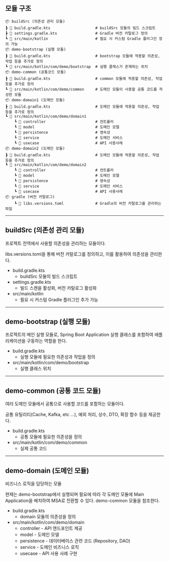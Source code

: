 ## 모듈 구조

```text
📦 buildSrc (의존성 관리 모듈)
┣ 📜 build.gradle.kts                    # buildSrc 모듈의 빌드 스크립트
┣ 📜 settings.gradle.kts                 # Gradle 버전 카탈로그 정의
┗ 📂 src/main/kotlin                     # 필요 시 커스텀 Gradle 플러그인 정의 가능
📦 demo-bootstrap (실행 모듈)
┣ 📜 build.gradle.kts                    # bootstrap 모듈에 적용할 의존성, 작업 등을 추가로 정의
┗ 📂 src/main/kotlin/com/demo/bootstrap  # 실행 클래스가 존재하는 위치
📦 demo-common (공통코드 모듈)
┣ 📜 build.gradle.kts                    # common 모듈에 적용할 의존성, 작업 등을 추가로 정의
┗ 📂 src/main/kotlin/com/demo/common     # 도메인 모듈이 사용할 공통 코드를 작성한 모듈
📦 demo-domain1 (도메인 모듈)
┣ 📜 build.gradle.kts                    # 도메인 모듈에 적용할 의존성, 작업 등을 추가로 정의
┗ 📂 src/main/kotlin/com/demo/domain1
    ┗ 📂 controller                      # 컨트롤러
    ┗ 📂 model                           # 도메인 모델
    ┗ 📂 persistence                     # 영속성
    ┗ 📂 service                         # 도메인 서비스
    ┗ 📂 usecase                         # API 사용사례
📦 demo-domain2 (도메인 모듈)
┣ 📜 build.gradle.kts                    # 도메인 모듈에 적용할 의존성, 작업 등을 추가로 정의
┗ 📂 src/main/kotlin/com/demo/domain2
    ┗ 📂 controller                      # 컨트롤러
    ┗ 📂 model                           # 도메인 모델
    ┗ 📂 persistence                     # 영속성
    ┗ 📂 service                         # 도메인 서비스
    ┗ 📂 usecase                         # API 사용사례
📦 gradle (버전 카탈로그)
    ┗ 📜 libs.versions.toml              # Gradle의 버전 카탈로그를 관리하는 파일
```

---

## buildSrc (의존성 관리 모듈)
프로젝트 전역에서 사용할 의존성을 관리하는 모듈이다.

libs.versions.toml을 통해 버전 카탈로그를 정의하고, 이를 활용하여 의존성을 관리한다.

- build.gradle.kts
  - buildSrc 모듈의 빌드 스크립트
- settings.gradle.kts
  - 빌드 스캔을 활성화, 버전 카탈로그 활성화
- src/main/kotlin
  - 필요 시 커스텀 Gradle 플러그인 추가 가능

---

## demo-bootstrap (실행 모듈)
프로젝트의 메인 실행 모듈로, Spring Boot Application 실행 클래스를 포함하여 애플리케이션을 구동하는 역할을 한다. 

- build.gradle.kts
  - 실행 모듈에 필요한 의존성과 작업을 정의
- src/main/kotlin/com/demo/bootstrap
  - 실행 클래스 위치

---

## demo-common (공통 코드 모듈)
여러 도메인 모듈에서 공통으로 사용할 코드를 포함하는 모듈이다.

공통 유틸리티(Cache, Kafka, etc ...), 예외 처리, 상수, DTO, 확장 함수 등을 제공한다.

- build.gradle.kts
  - 공통 모듈에 필요한 의존성을 정의
- src/main/kotlin/com/demo/common
  - 실제 공통 코드

---

## demo-domain (도메인 모듈)
비즈니스 로직을 담당하는 모듈

현재는 demo-bootstrap에서 실행되며 필요에 따라 각 도메인 모듈에 Main Application을 배치하여 MSA로 전환할 수 있다. demo-common 모듈을 참조한다.

- build.gradle.kts
  - domain 모듈의 의존성을 정의
- src/main/kotlin/com/demo/domain
  - controller - API 엔드포인트 제공
  - model - 도메인 모델
  - persistence - 데이터베이스 관련 코드 (Repository, DAO)
  - service - 도메인 비즈니스 로직
  - usecase - API 사용 사례 구현